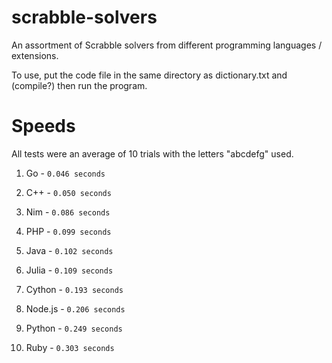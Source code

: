 # scrabble-solvers
An assortment of Scrabble solvers from different programming languages / extensions.

To use, put the code file in the same directory as dictionary.txt and (compile?) then run the program.

# Speeds
All tests were an average of 10 trials with the letters "abcdefg" used.

1. Go - `0.046 seconds`

2. C++ - `0.050 seconds`

3. Nim - `0.086 seconds`
  
4. PHP - `0.099 seconds`
  
5. Java - `0.102 seconds`

6. Julia - `0.109 seconds`

7. Cython - `0.193 seconds`

8. Node.js - `0.206 seconds`

9. Python - `0.249 seconds`

10. Ruby - `0.303 seconds`







